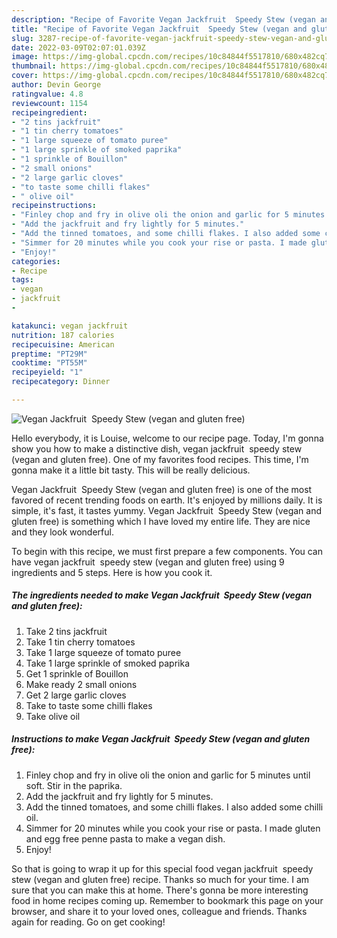 ```yaml
---
description: "Recipe of Favorite Vegan Jackfruit  Speedy Stew (vegan and gluten free)"
title: "Recipe of Favorite Vegan Jackfruit  Speedy Stew (vegan and gluten free)"
slug: 3287-recipe-of-favorite-vegan-jackfruit-speedy-stew-vegan-and-gluten-free
date: 2022-03-09T02:07:01.039Z
image: https://img-global.cpcdn.com/recipes/10c84844f5517810/680x482cq70/vegan-jackfruit-speedy-stew-vegan-and-gluten-free-recipe-main-photo.jpg
thumbnail: https://img-global.cpcdn.com/recipes/10c84844f5517810/680x482cq70/vegan-jackfruit-speedy-stew-vegan-and-gluten-free-recipe-main-photo.jpg
cover: https://img-global.cpcdn.com/recipes/10c84844f5517810/680x482cq70/vegan-jackfruit-speedy-stew-vegan-and-gluten-free-recipe-main-photo.jpg
author: Devin George
ratingvalue: 4.8
reviewcount: 1154
recipeingredient:
- "2 tins jackfruit"
- "1 tin cherry tomatoes"
- "1 large squeeze of tomato puree"
- "1 large sprinkle of smoked paprika"
- "1 sprinkle of Bouillon"
- "2 small onions"
- "2 large garlic cloves"
- "to taste some chilli flakes"
- " olive oil"
recipeinstructions:
- "Finley chop and fry in olive oli the onion and garlic for 5 minutes until soft. Stir in the paprika."
- "Add the jackfruit and fry lightly for 5 minutes."
- "Add the tinned tomatoes, and some chilli flakes. I also added some chilli oil."
- "Simmer for 20 minutes while you cook your rise or pasta. I made gluten and egg free penne pasta to make a vegan dish."
- "Enjoy!"
categories:
- Recipe
tags:
- vegan
- jackfruit
- 

katakunci: vegan jackfruit  
nutrition: 187 calories
recipecuisine: American
preptime: "PT29M"
cooktime: "PT55M"
recipeyield: "1"
recipecategory: Dinner

---
```



![Vegan Jackfruit  Speedy Stew (vegan and gluten free)](https://img-global.cpcdn.com/recipes/10c84844f5517810/680x482cq70/vegan-jackfruit-speedy-stew-vegan-and-gluten-free-recipe-main-photo.jpg)

Hello everybody, it is Louise, welcome to our recipe page. Today, I'm gonna show you how to make a distinctive dish, vegan jackfruit  speedy stew (vegan and gluten free). One of my favorites food recipes. This time, I'm gonna make it a little bit tasty. This will be really delicious.



Vegan Jackfruit  Speedy Stew (vegan and gluten free) is one of the most favored of recent trending foods on earth. It's enjoyed by millions daily. It is simple, it's fast, it tastes yummy. Vegan Jackfruit  Speedy Stew (vegan and gluten free) is something which I have loved my entire life. They are nice and they look wonderful.


To begin with this recipe, we must first prepare a few components. You can have vegan jackfruit  speedy stew (vegan and gluten free) using 9 ingredients and 5 steps. Here is how you cook it.

<!--inarticleads1-->

##### The ingredients needed to make Vegan Jackfruit  Speedy Stew (vegan and gluten free):

1. Take 2 tins jackfruit
1. Take 1 tin cherry tomatoes
1. Take 1 large squeeze of tomato puree
1. Take 1 large sprinkle of smoked paprika
1. Get 1 sprinkle of Bouillon
1. Make ready 2 small onions
1. Get 2 large garlic cloves
1. Take to taste some chilli flakes
1. Take  olive oil




<!--inarticleads2-->

##### Instructions to make Vegan Jackfruit  Speedy Stew (vegan and gluten free):

1. Finley chop and fry in olive oli the onion and garlic for 5 minutes until soft. Stir in the paprika.
1. Add the jackfruit and fry lightly for 5 minutes.
1. Add the tinned tomatoes, and some chilli flakes. I also added some chilli oil.
1. Simmer for 20 minutes while you cook your rise or pasta. I made gluten and egg free penne pasta to make a vegan dish.
1. Enjoy!




So that is going to wrap it up for this special food vegan jackfruit  speedy stew (vegan and gluten free) recipe. Thanks so much for your time. I am sure that you can make this at home. There's gonna be more interesting food in home recipes coming up. Remember to bookmark this page on your browser, and share it to your loved ones, colleague and friends. Thanks again for reading. Go on get cooking!
